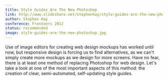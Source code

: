 ```yaml
---
title: Style Guides Are The New Photoshop
link: http://www.slideshare.net/stephenhay/style-guides-are-the-new-photoshop-fronteers-2012
author: Stephen Hay
conference: Fronteers 2012
status: recommended
image: style-guides-are-the-new-photoshop.jpg
---
```


Use of image editors for creating web design mockups has worked until now, but responsive design is forcing us to find alternatives, as we can't simply create more mockups as we design for more screens. Have no fear, there is at least one method of replacing Photoshop for web design. Let's take a look at one of the most important aspects of this method: the creation of clear, semi-automated, self-updating style guides.